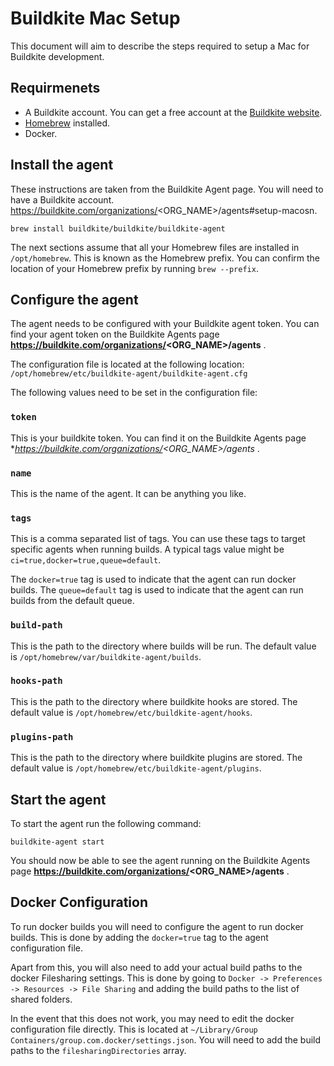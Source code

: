 # Buildkite Mac Setup

This document will aim to describe the steps required to setup a Mac for Buildkite development.

## Requirmenets

- A Buildkite account. You can get a free account at the [Buildkite website](https://buildkite.com/).
- [Homebrew](https://brewh.sh) installed.
- Docker.

## Install the agent

These instructions are taken from the Buildkite Agent page. You will need to have a Buildkite account.
https://buildkite.com/organizations/<ORG_NAME>/agents#setup-macosn.

```shell
brew install buildkite/buildkite/buildkite-agent
```

The next sections assume that all your Homebrew files are installed in `/opt/homebrew`. This is known as the Homebrew prefix. You can confirm the location of your Homebrew prefix by running `brew --prefix`.

## Configure the agent

The agent needs to be configured with your Buildkite agent token. You can find your agent token on the Buildkite Agents page **https://buildkite.com/organizations/<ORG_NAME>/agents** .

The configuration file is located at the following location:
`/opt/homebrew/etc/buildkite-agent/buildkite-agent.cfg`

The following values need to be set in the configuration file: 

### `token`

This is your buildkite token. You can find it on the Buildkite Agents page **https://buildkite.com/organizations/<ORG_NAME>/agents* .

### `name`

This is the name of the agent. It can be anything you like.

### `tags`

This is a comma separated list of tags. You can use these tags to target specific agents when running builds.
A typical tags value might be `ci=true,docker=true,queue=default`.

The `docker=true` tag is used to indicate that the agent can run docker builds. The `queue=default` tag is used to indicate that the agent can run builds from the default queue.

### `build-path`

This is the path to the directory where builds will be run. The default value is `/opt/homebrew/var/buildkite-agent/builds`.

### `hooks-path`

This is the path to the directory where buildkite hooks are stored. The default value is `/opt/homebrew/etc/buildkite-agent/hooks`.

### `plugins-path`

This is the path to the directory where buildkite plugins are stored. The default value is `/opt/homebrew/etc/buildkite-agent/plugins`.

## Start the agent

To start the agent run the following command:

```shell
buildkite-agent start
```

You should now be able to see the  agent running on the Buildkite Agents page **https://buildkite.com/organizations/<ORG_NAME>/agents** .

## Docker Configuration

To run docker builds you will need to configure the agent to run docker builds. This is done by adding the `docker=true` tag to the agent configuration file.

Apart from this, you will also need to add your actual build paths to the docker Filesharing settings. This is done by going to `Docker -> Preferences -> Resources -> File Sharing` and adding the build paths to the list of shared folders.

In the event that this does not work, you may need to edit the docker configuration file directly. This is located at `~/Library/Group Containers/group.com.docker/settings.json`. You will need to add the build paths to the `filesharingDirectories` array.
